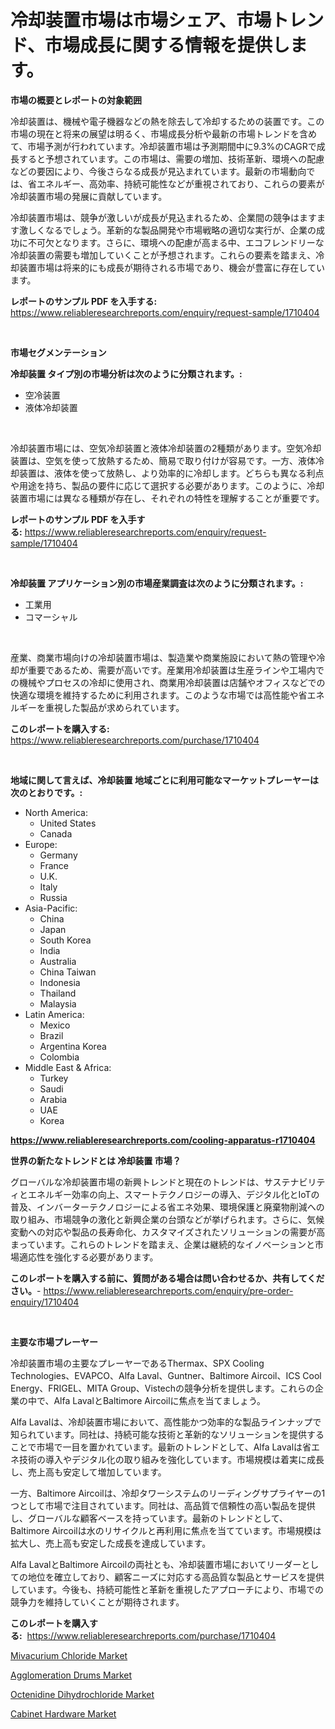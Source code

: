 <p><h1>冷却装置市場は市場シェア、市場トレンド、市場成長に関する情報を提供します。</h1></p><p><strong>市場の概要とレポートの対象範囲</strong></p>
<p><p>冷却装置は、機械や電子機器などの熱を除去して冷却するための装置です。この市場の現在と将来の展望は明るく、市場成長分析や最新の市場トレンドを含めて、市場予測が行われています。冷却装置市場は予測期間中に9.3%のCAGRで成長すると予想されています。この市場は、需要の増加、技術革新、環境への配慮などの要因により、今後さらなる成長が見込まれています。最新の市場動向では、省エネルギー、高効率、持続可能性などが重視されており、これらの要素が冷却装置市場の発展に貢献しています。</p><p>冷却装置市場は、競争が激しいが成長が見込まれるため、企業間の競争はますます激しくなるでしょう。革新的な製品開発や市場戦略の適切な実行が、企業の成功に不可欠となります。さらに、環境への配慮が高まる中、エコフレンドリーな冷却装置の需要も増加していくことが予想されます。これらの要素を踏まえ、冷却装置市場は将来的にも成長が期待される市場であり、機会が豊富に存在しています。</p></p>
<p><strong>レポートのサンプル PDF を入手する:</strong> <a href="https://www.reliableresearchreports.com/enquiry/request-sample/1710404">https://www.reliableresearchreports.com/enquiry/request-sample/1710404</a></p>
<p>&nbsp;</p>
<p><strong>市場セグメンテーション</strong></p>
<p><strong>冷却装置 タイプ別の市場分析は次のように分類されます。:</strong></p>
<p><ul><li>空冷装置</li><li>液体冷却装置</li></ul></p>
<p>&nbsp;</p>
<p><p>冷却装置市場には、空気冷却装置と液体冷却装置の2種類があります。空気冷却装置は、空気を使って放熱するため、簡易で取り付けが容易です。一方、液体冷却装置は、液体を使って放熱し、より効率的に冷却します。どちらも異なる利点や用途を持ち、製品の要件に応じて選択する必要があります。このように、冷却装置市場には異なる種類が存在し、それぞれの特性を理解することが重要です。</p></p>
<p><strong>レポートのサンプル PDF を入手する:</strong>&nbsp;<a href="https://www.reliableresearchreports.com/enquiry/request-sample/1710404">https://www.reliableresearchreports.com/enquiry/request-sample/1710404</a></p>
<p>&nbsp;</p>
<p><strong> 冷却装置 アプリケーション別の市場産業調査は次のように分類されます。:</strong></p>
<p><ul><li>工業用</li><li>コマーシャル</li></ul></p>
<p>&nbsp;</p>
<p><p>産業、商業市場向けの冷却装置市場は、製造業や商業施設において熱の管理や冷却が重要であるため、需要が高いです。産業用冷却装置は生産ラインや工場内での機械やプロセスの冷却に使用され、商業用冷却装置は店舗やオフィスなどでの快適な環境を維持するために利用されます。このような市場では高性能や省エネルギーを重視した製品が求められています。</p></p>
<p><strong>このレポートを購入する:</strong>&nbsp; <a href="https://www.reliableresearchreports.com/purchase/1710404">https://www.reliableresearchreports.com/purchase/1710404</a></p>
<p>&nbsp;</p>
<p><strong>地域に関して言えば、冷却装置 地域ごとに利用可能なマーケットプレーヤーは次のとおりです。:</strong></p>
<p><ul>
    <li>
        North America:
        <ul>
            <li>United States</li>
            <li>Canada</li>
        </ul>
    </li>
    <li>
        Europe:
        <ul>
            <li>Germany</li>
            <li>France</li>
            <li>U.K.</li>
            <li>Italy</li>
            <li>Russia</li>
        </ul>
    </li>
    <li>
        Asia-Pacific:
        <ul>
            <li>China</li>
            <li>Japan</li>
            <li>South Korea</li>
            <li>India</li>
            <li>Australia</li>
            <li>China Taiwan</li>
            <li>Indonesia</li>
            <li>Thailand</li>
            <li>Malaysia</li>
        </ul>
    </li>
    <li>
        Latin America:
        <ul>
            <li>Mexico</li>
            <li>Brazil</li>
            <li>Argentina Korea</li>
            <li>Colombia</li>
        </ul>
    </li>
    <li>
        Middle East & Africa:
        <ul>
            <li>Turkey</li>
            <li>Saudi</li>
            <li>Arabia</li>
            <li>UAE</li>
            <li>Korea</li>
        </ul>
    </li>
    </ul></p>
<p><strong><a href="https://www.reliableresearchreports.com/cooling-apparatus-r1710404">https://www.reliableresearchreports.com/cooling-apparatus-r1710404</a></strong>&nbsp;</p>
<p><strong>世界の新たなトレンドとは 冷却装置 市場？</strong></p>
<p><p>グローバルな冷却装置市場の新興トレンドと現在のトレンドは、サステナビリティとエネルギー効率の向上、スマートテクノロジーの導入、デジタル化とIoTの普及、インバーターテクノロジーによる省エネ効果、環境保護と廃棄物削減への取り組み、市場競争の激化と新興企業の台頭などが挙げられます。さらに、気候変動への対応や製品の長寿命化、カスタマイズされたソリューションの需要が高まっています。これらのトレンドを踏まえ、企業は継続的なイノベーションと市場適応性を強化する必要があります。</p></p>
<p><strong>このレポートを購入する前に、質問がある場合は問い合わせるか、共有してください。</strong>- <a href="https://www.reliableresearchreports.com/enquiry/pre-order-enquiry/1710404">https://www.reliableresearchreports.com/enquiry/pre-order-enquiry/1710404</a></p>
<p>&nbsp;</p>
<p><strong>主要な市場プレーヤー</strong></p>
<p><p>冷却装置市場の主要なプレーヤーであるThermax、SPX Cooling Technologies、EVAPCO、Alfa Laval、Guntner、Baltimore Aircoil、ICS Cool Energy、FRIGEL、MITA Group、Vistechの競争分析を提供します。これらの企業の中で、Alfa LavalとBaltimore Aircoilに焦点を当てましょう。</p><p>Alfa Lavalは、冷却装置市場において、高性能かつ効率的な製品ラインナップで知られています。同社は、持続可能な技術と革新的なソリューションを提供することで市場で一目を置かれています。最新のトレンドとして、Alfa Lavalは省エネ技術の導入やデジタル化の取り組みを強化しています。市場規模は着実に成長し、売上高も安定して増加しています。</p><p>一方、Baltimore Aircoilは、冷却タワーシステムのリーディングサプライヤーの1つとして市場で注目されています。同社は、高品質で信頼性の高い製品を提供し、グローバルな顧客ベースを持っています。最新のトレンドとして、Baltimore Aircoilは水のリサイクルと再利用に焦点を当てています。市場規模は拡大し、売上高も安定した成長を達成しています。</p><p>Alfa LavalとBaltimore Aircoilの両社とも、冷却装置市場においてリーダーとしての地位を確立しており、顧客ニーズに対応する高品質な製品とサービスを提供しています。今後も、持続可能性と革新を重視したアプローチにより、市場での競争力を維持していくことが期待されます。</p></p>
<p><strong>このレポートを購入する:</strong>&nbsp;&nbsp;<a href="https://www.reliableresearchreports.com/purchase/1710404">https://www.reliableresearchreports.com/purchase/1710404</a></p>
<p><p><a href="https://extreme-scabiosa-c81.notion.site/Mivacurium-Chloride-Market-Growth-Market-Trends-COVID-19-Impact-and-Forecasts-for-period-from-202-8ba993524a2f4af7ab25d536a6a10264">Mivacurium Chloride Market</a></p><p><a href="https://view.publitas.com/reportprime-1/agglomeration-drums-market-size-market-share-and-global-market-analysis-report-2024-2031/">Agglomeration Drums Market</a></p><p><a href="https://carnation-joke-41f.notion.site/Octenidine-Dihydrochloride-Market-Research-Report-Unlocks-Analysis-on-the-Market-Financial-Status-M-7ab8dabce4a240afba0cc3ab32ad397c">Octenidine Dihydrochloride Market</a></p><p><a href="https://github.com/Angelnienowdseej3e45z3p8c/Market-Research-Report-List-2/blob/main/cabinet-hardware-market.md">Cabinet Hardware Market</a></p></p>